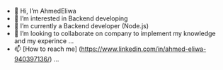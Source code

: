 - 👋 Hi, I’m AhmedEliwa
- 👀 I’m interested in Backend developing
- 🌱 I’m currently a Backend developer (Node.js)
- 💞️ I’m looking to collaborate on company to implement my knowledge and my experince ...
- 📫 [How to reach me] (https://www.linkedin.com/in/ahmed-eliwa-940397136/) ...

<!---
AhmedEliwa95/AhmedEliwa95 is a ✨ special ✨ repository because its `README.md` (this file) appears on your GitHub profile.
You can click the Preview link to take a look at your changes.
--->

